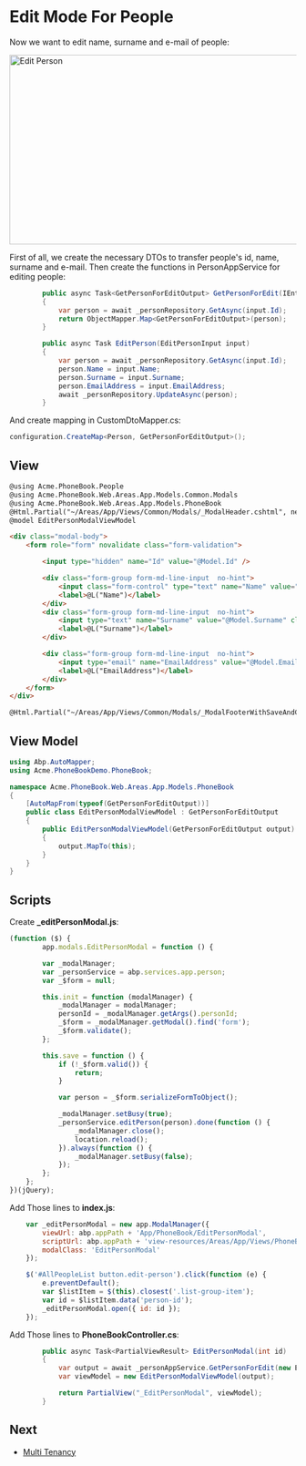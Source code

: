 # Edit Mode For People

Now we want to edit name, surname and e-mail of people:

<img src="images/edit-person-core.png" alt="Edit Person" class="img-thumbnail" width="548" height="333" />  

First of all, we create the necessary DTOs to transfer people's id, name,
surname and e-mail. Then create the functions in PersonAppService for
editing people:  

```csharp
        public async Task<GetPersonForEditOutput> GetPersonForEdit(IEntityDto input)
        {
            var person = await _personRepository.GetAsync(input.Id);
            return ObjectMapper.Map<GetPersonForEditOutput>(person);
        }

        public async Task EditPerson(EditPersonInput input)
        {
            var person = await _personRepository.GetAsync(input.Id);
            person.Name = input.Name;
            person.Surname = input.Surname;
            person.EmailAddress = input.EmailAddress;
            await _personRepository.UpdateAsync(person);
        }
```

And create mapping in CustomDtoMapper.cs:

```csharp
configuration.CreateMap<Person, GetPersonForEditOutput>();
```

## View

```html
@using Acme.PhoneBook.People
@using Acme.PhoneBook.Web.Areas.App.Models.Common.Modals
@using Acme.PhoneBook.Web.Areas.App.Models.PhoneBook
@Html.Partial("~/Areas/App/Views/Common/Modals/_ModalHeader.cshtml", new ModalHeaderViewModel("Edit Person"))
@model EditPersonModalViewModel

<div class="modal-body">
    <form role="form" novalidate class="form-validation">

        <input type="hidden" name="Id" value="@Model.Id" />

        <div class="form-group form-md-line-input  no-hint">
            <input class="form-control" type="text" name="Name" value="@Model.Name" required maxlength="@PersonConsts.MaxNameLength">
            <label>@L("Name")</label>
        </div>
        <div class="form-group form-md-line-input  no-hint">
            <input type="text" name="Surname" value="@Model.Surname" class="form-control" required maxlength="@PersonConsts.MaxSurnameLength">
            <label>@L("Surname")</label>
        </div>

        <div class="form-group form-md-line-input  no-hint">
            <input type="email" name="EmailAddress" value="@Model.EmailAddress" class="form-control"  maxlength="@PersonConsts.MaxEmailAddressLength">
            <label>@L("EmailAddress")</label>
        </div>
    </form>
</div>

@Html.Partial("~/Areas/App/Views/Common/Modals/_ModalFooterWithSaveAndCancel.cshtml")
```

## View Model

```csharp
using Abp.AutoMapper;
using Acme.PhoneBookDemo.PhoneBook;

namespace Acme.PhoneBook.Web.Areas.App.Models.PhoneBook
{
    [AutoMapFrom(typeof(GetPersonForEditOutput))]
    public class EditPersonModalViewModel : GetPersonForEditOutput
    {
        public EditPersonModalViewModel(GetPersonForEditOutput output)
        {
            output.MapTo(this);
        }
    }
}
```

## Scripts

Create **\_editPersonModal.js**:

```javascript
(function ($) {
        app.modals.EditPersonModal = function () {

        var _modalManager;
        var _personService = abp.services.app.person;
        var _$form = null;

        this.init = function (modalManager) {
            _modalManager = modalManager;
            personId = _modalManager.getArgs().personId;
            _$form = _modalManager.getModal().find('form');
            _$form.validate();
        };

        this.save = function () {
            if (!_$form.valid()) {
                return;
            }

            var person = _$form.serializeFormToObject();

            _modalManager.setBusy(true);
            _personService.editPerson(person).done(function () {
                _modalManager.close();
                location.reload();
            }).always(function () {
                _modalManager.setBusy(false);
            });
        };
    };
})(jQuery);
```

Add Those lines to **index.js**:

```javascript
    var _editPersonModal = new app.ModalManager({
        viewUrl: abp.appPath + 'App/PhoneBook/EditPersonModal',
        scriptUrl: abp.appPath + 'view-resources/Areas/App/Views/PhoneBook/_EditPersonModal.js',
        modalClass: 'EditPersonModal'
    });

    $('#AllPeopleList button.edit-person').click(function (e) {
        e.preventDefault();
        var $listItem = $(this).closest('.list-group-item');
        var id = $listItem.data('person-id');
        _editPersonModal.open({ id: id });
    });
```

Add Those lines to **PhoneBookController.cs**:

```csharp
        public async Task<PartialViewResult> EditPersonModal(int id)
        {
            var output = await _personAppService.GetPersonForEdit(new EntityDto { Id = id });
            var viewModel = new EditPersonModalViewModel(output);

            return PartialView("_EditPersonModal", viewModel);
        }
```

## Next

- [Multi Tenancy](Developing-Step-By-Step-Core-Multi-Tenancy.md)